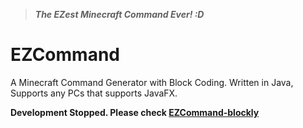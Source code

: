 > ***The EZest Minecraft Command Ever! :D***

EZCommand
=========
A Minecraft Command Generator with Block Coding. Written in Java, Supports any PCs that supports JavaFX.

**Development Stopped. Please check [EZCommand-blockly](https://github.com/HURDOO/EZCommand-blockly)**
